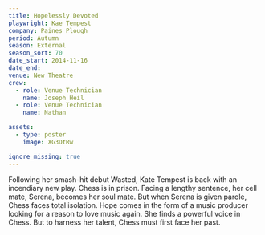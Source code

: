 ```yaml
---
title: Hopelessly Devoted
playwright: Kae Tempest
company: Paines Plough
period: Autumn
season: External
season_sort: 70
date_start: 2014-11-16
date_end:
venue: New Theatre
crew:
  - role: Venue Technician
    name: Joseph Heil
  - role: Venue Technician
    name: Nathan

assets:
  - type: poster
    image: XG3DtRw

ignore_missing: true
---
```


Following her smash-hit debut Wasted, Kate Tempest is back with an incendiary new play. Chess is in prison. Facing a lengthy sentence, her cell mate, Serena, becomes her soul mate. But when Serena is given parole, Chess faces total isolation. Hope comes in the form of a music producer looking for a reason to love music again. She finds a powerful voice in Chess. But to harness her talent, Chess must first face her past.
